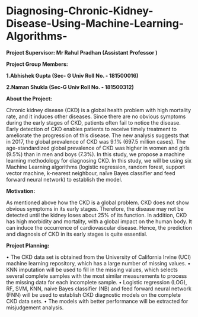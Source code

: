 # Diagnosing-Chronic-Kidney-Disease-Using-Machine-Learning-Algorithms-

**Project Supervisor: Mr Rahul Pradhan (Assistant Professor )**

**Project Group Members:**

**1.Abhishek Gupta (Sec- G Univ Roll No. - 181500016)**

**2.Naman Shukla (Sec-G Univ Roll No. - 181500312)**

**About the Project:**

Chronic kidney disease (CKD) is a global health problem with high mortality rate, and it induces other diseases. Since there are no obvious symptoms during the early stages of CKD, patients often fail to notice the disease. Early detection of CKD enables patients to receive timely treatment to ameliorate the progression of this disease. The new analysis suggests that in 2017, the global prevalence of CKD was 9.1% (697.5 million cases). The age-standardized global prevalence of CKD was higher in women and girls (9.5%) than in men and boys (7.3%). In this study, we propose a machine learning methodology for diagnosing CKD. In this study, we will be using six Machine Learning algorithms (logistic regression, random forest, support vector machine, k-nearest neighbour, naïve Bayes classifier and feed forward neural network) to establish the model.

**Motivation:**

As mentioned above how the CKD is a global problem. CKD does not show obvious symptoms in its early stages. Therefore, the disease may not be detected until the kidney loses about 25% of its function. In addition, CKD has high morbidity and mortality, with a global impact on the human body. It can induce the occurrence of cardiovascular disease. Hence, the prediction and diagnosis of CKD in its early stages is quite essential.

**Project Planning:**

• The CKD data set is obtained from the University of California Irvine (UCI) machine learning repository, which has a large number of missing values. • KNN imputation will be used to fill in the missing values, which selects several complete samples with the most similar measurements to process the missing data for each incomplete sample. • Logistic regression (LOG), RF, SVM, KNN, naive Bayes classifier (NB) and feed forward neural network (FNN) will be used to establish CKD diagnostic models on the complete CKD data sets.
• The models with better performance will be extracted for misjudgement analysis.
